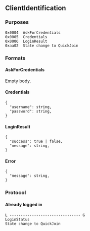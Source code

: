 ## ClientIdentification

### Purposes

```
0x0004  AskForCredentials
0x0005  Credentials
0x0006  LoginResult
0xaa02  State change to QuickJoin
```

### Formats

#### AskForCredentials

Empty body.

#### Credentials

```json5
{
  "username": string,
  "password": string,
}
```

#### LoginResult

```json5
{
  "success": true | false,
  "message": string,
}
```

#### Error

```json5
{
  "message": string,
}
```

### Protocol

#### Already logged in

```
L -------------------------------- G
LoginStatus
State change to QuickJoin
```
